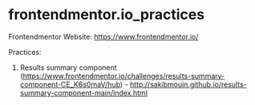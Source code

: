 # frontendmentor.io_practices

Frontendmentor Website: https://www.frontendmentor.io/

Practices:
 1. Results summary component (https://www.frontendmentor.io/challenges/results-summary-component-CE_K6s0maV/hub) - http://sakibmouin.github.io/results-summary-component-main/index.html
